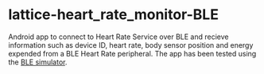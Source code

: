 # lattice-heart_rate_monitor-BLE
Android app to connect to Heart Rate Service over BLE and recieve information such as device ID, heart rate, body sensor position and energy expended from a BLE Heart Rate peripheral. The app has been tested using the [BLE simulator](https://play.google.com/store/apps/details?id=io.github.webbluetoothcg.bletestperipheral&hl=en_IN).
